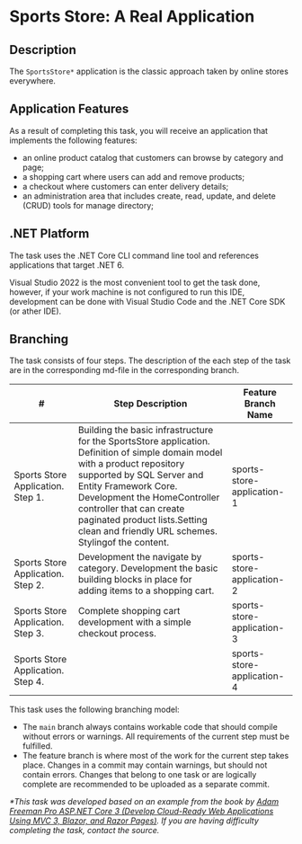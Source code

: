 # Sports Store: A Real Application

## Description

The `SportsStore*` application is the classic approach taken by online stores everywhere.

## Application Features

As a result of completing this task, you will receive an application that implements the following features:
- an online product catalog that customers can browse by category and page;
- a shopping cart where users can add and remove products;
- a checkout where customers can enter delivery details;
- an administration area that includes create, read, update, and delete (CRUD) tools for manage directory;

## .NET Platform
The task uses the .NET Core CLI command line tool and references applications that target .NET 6.

Visual Studio 2022 is the most convenient tool to get the task done, however, if your work machine is not configured to run this IDE, development can be done with Visual Studio Code and the .NET Core SDK (or ather IDE).

## Branching

The task consists of four steps. The description of the each step of the task are in the corresponding md-file in the corresponding branch.

| # | Step Description | Feature Branch Name |
| ------ | ------ | ------ |
| Sports Store Application. Step 1. | Building the basic infrastructure for the SportsStore application. Definition of simple domain model with a product repository supported by SQL Server and Entity Framework Core. Development the HomeController controller that can create paginated product lists.Setting clean and friendly URL schemes. Stylingof the content. |sports-store-application-1 |
| Sports Store Application. Step 2. |Development the navigate by category. Development the basic building blocks in place for adding items to a shopping cart.|sports-store-application-2 |
| Sports Store Application. Step 3. | Complete shopping cart development with a simple checkout process. |sports-store-application-3 |
| Sports Store Application. Step 4. |  |sports-store-application-4 |

This task uses the following branching model:
- The `main` branch always contains workable code that should compile without errors or warnings. All requirements of the current step must be fulfilled.
- The feature branch is where most of the work for the current step takes place. Changes in a commit may contain warnings, but should not contain errors. Changes that belong to one task or are logically complete are recommended to be uploaded as a separate commit.

_*This task was developed based on an example from the book by [Adam Freeman Pro ASP.NET Core 3 (Develop Cloud-Ready Web Applications Using MVC 3, Blazor, and Razor Pages)](https://www.amazon.com/Pro-ASP-NET-Core-Cloud-Ready-Applications/dp/1484254392). If you are having difficulty completing the task, contact the source._
